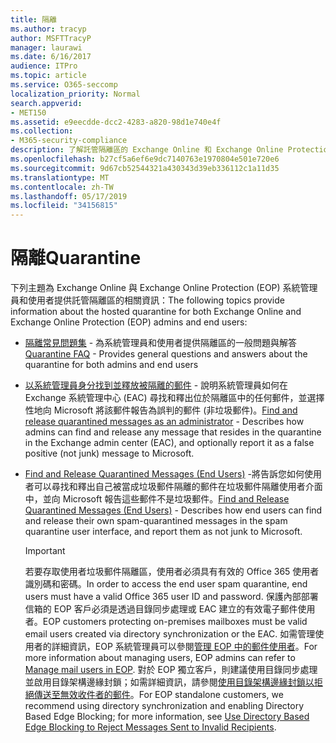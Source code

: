 ```yaml
---
title: 隔離
ms.author: tracyp
author: MSFTTracyP
manager: laurawi
ms.date: 6/16/2017
audience: ITPro
ms.topic: article
ms.service: O365-seccomp
localization_priority: Normal
search.appverid:
- MET150
ms.assetid: e9eecdde-dcc2-4283-a820-98d1e740e4f
ms.collection:
- M365-security-compliance
description: 了解託管隔離區的 Exchange Online 和 Exchange Online Protection。
ms.openlocfilehash: b27cf5a6ef6e9dc7140763e1970804e501e720e6
ms.sourcegitcommit: 9d67cb52544321a430343d39eb336112c1a11d35
ms.translationtype: MT
ms.contentlocale: zh-TW
ms.lasthandoff: 05/17/2019
ms.locfileid: "34156815"
---
```

# <a name="quarantine"></a><span data-ttu-id="a9cc6-103">隔離</span><span class="sxs-lookup"><span data-stu-id="a9cc6-103">Quarantine</span></span>

<span data-ttu-id="a9cc6-104">下列主題為 Exchange Online 與 Exchange Online Protection (EOP) 系統管理員和使用者提供託管隔離區的相關資訊：</span><span class="sxs-lookup"><span data-stu-id="a9cc6-104">The following topics provide information about the hosted quarantine for both Exchange Online and Exchange Online Protection (EOP) admins and end users:</span></span>
  
- <span data-ttu-id="a9cc6-105">[隔離常見問題集](quarantine-faq.md) - 為系統管理員和使用者提供隔離區的一般問題與解答</span><span class="sxs-lookup"><span data-stu-id="a9cc6-105">[Quarantine FAQ](quarantine-faq.md) - Provides general questions and answers about the quarantine for both admins and end users</span></span> 
    
- <span data-ttu-id="a9cc6-106">[以系統管理員身分找到並釋放被隔離的郵件](find-and-release-quarantined-messages-as-an-administrator.md) - 說明系統管理員如何在 Exchange 系統管理中心 (EAC) 尋找和釋出位於隔離區中的任何郵件，並選擇性地向 Microsoft 將該郵件報告為誤判的郵件 (非垃圾郵件)。</span><span class="sxs-lookup"><span data-stu-id="a9cc6-106">[Find and release quarantined messages as an administrator](find-and-release-quarantined-messages-as-an-administrator.md) - Describes how admins can find and release any message that resides in the quarantine in the Exchange admin center (EAC), and optionally report it as a false positive (not junk) message to Microsoft.</span></span> 
    
- <span data-ttu-id="a9cc6-107">[Find and Release Quarantined Messages (End Users)](http://technet.microsoft.com/library/e439b560-827a-4807-abd3-6b861c1ff786.aspx) -將告訴您如何使用者可以尋找和釋出自己被當成垃圾郵件隔離的郵件在垃圾郵件隔離使用者介面中，並向 Microsoft 報告這些郵件不是垃圾郵件。</span><span class="sxs-lookup"><span data-stu-id="a9cc6-107">[Find and Release Quarantined Messages (End Users)](http://technet.microsoft.com/library/e439b560-827a-4807-abd3-6b861c1ff786.aspx) - Describes how end users can find and release their own spam-quarantined messages in the spam quarantine user interface, and report them as not junk to Microsoft.</span></span> 
    
    > [!IMPORTANT]
    > <span data-ttu-id="a9cc6-108">若要存取使用者垃圾郵件隔離區，使用者必須具有有效的 Office 365 使用者識別碼和密碼。</span><span class="sxs-lookup"><span data-stu-id="a9cc6-108">In order to access the end user spam quarantine, end users must have a valid Office 365 user ID and password.</span></span> <span data-ttu-id="a9cc6-109">保護內部部署信箱的 EOP 客戶必須是透過目錄同步處理或 EAC 建立的有效電子郵件使用者。</span><span class="sxs-lookup"><span data-stu-id="a9cc6-109">EOP customers protecting on-premises mailboxes must be valid email users created via directory synchronization or the EAC.</span></span> <span data-ttu-id="a9cc6-110">如需管理使用者的詳細資訊，EOP 系統管理員可以參閱[管理 EOP 中的郵件使用者](eop/manage-mail-users-in-eop.md)。</span><span class="sxs-lookup"><span data-stu-id="a9cc6-110">For more information about managing users, EOP admins can refer to [Manage mail users in EOP](eop/manage-mail-users-in-eop.md).</span></span> <span data-ttu-id="a9cc6-111">對於 EOP 獨立客戶，則建議使用目錄同步處理並啟用目錄架構邊緣封鎖；如需詳細資訊，請參閱[使用目錄架構邊緣封鎖以拒絕傳送至無效收件者的郵件](http://technet.microsoft.com/library/ca7b7416-92ed-40ad-abdb-695be46ea2e4.aspx)。</span><span class="sxs-lookup"><span data-stu-id="a9cc6-111">For EOP standalone customers, we recommend using directory synchronization and enabling Directory Based Edge Blocking; for more information, see [Use Directory Based Edge Blocking to Reject Messages Sent to Invalid Recipients](http://technet.microsoft.com/library/ca7b7416-92ed-40ad-abdb-695be46ea2e4.aspx).</span></span> 
  
    

